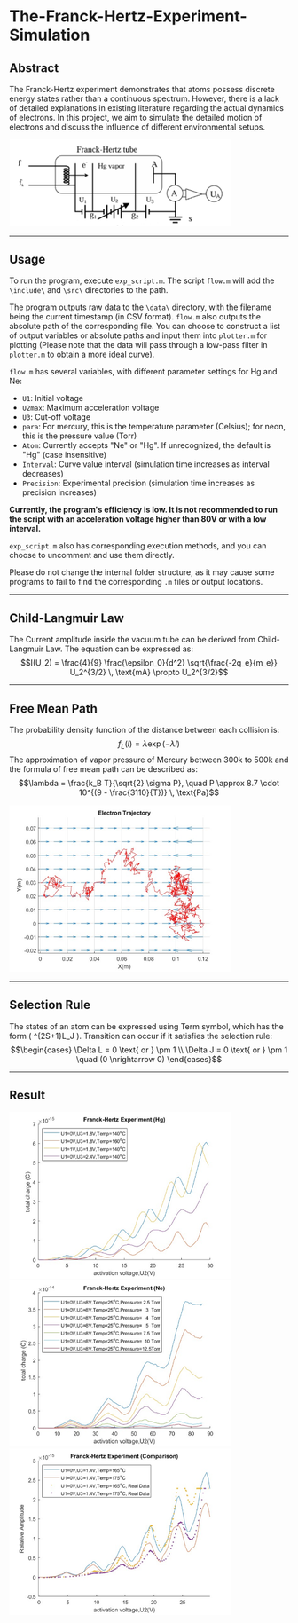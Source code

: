 # The-Franck-Hertz-Experiment-Simulation
Abstract
---

The Franck-Hertz experiment demonstrates that atoms possess discrete energy states rather than a continuous spectrum. However, there is a lack of detailed explanations in existing literature regarding the actual dynamics of electrons. In this project, we aim to simulate the detailed motion of electrons and discuss the influence of different environmental setups.




<div text-align= center><img src="./img/tube.png" alt="Diagram of the experimental setup" width="400"/>


---
Usage
---

To run the program, execute `exp_script.m`. The script `flow.m` will add the `\include\` and `\src\` directories to the path.

The program outputs raw data to the `\data\` directory, with the filename being the current timestamp (in CSV format). `flow.m` also outputs the absolute path of the corresponding file. You can choose to construct a list of output variables or absolute paths and input them into `plotter.m` for plotting (Please note that the data will pass through a low-pass filter in `plotter.m` to obtain a more ideal curve).

`flow.m` has several variables, with different parameter settings for Hg and Ne:

- `U1`: Initial voltage
- `U2max`: Maximum acceleration voltage
- `U3`: Cut-off voltage
- `para`: For mercury, this is the temperature parameter (Celsius); for neon, this is the pressure value (Torr)
- `Atom`: Currently accepts "Ne" or "Hg". If unrecognized, the default is "Hg" (case insensitive)
- `Interval`: Curve value interval (simulation time increases as interval decreases)
- `Precision`: Experimental precision (simulation time increases as precision increases)


**Currently, the program's efficiency is low. It is not recommended to run the script with an acceleration voltage higher than 80V or with a low interval.**

`exp_script.m` also has corresponding execution methods, and you can choose to uncomment and use them directly.

Please do not change the internal folder structure, as it may cause some programs to fail to find the corresponding `.m` files or output locations.

---
Child-Langmuir Law
---

The Current amplitude inside the vacuum tube can be derived from Child-Langmuir Law.  The equation can be expressed as:
$$I(U_2) = \frac{4}{9} \frac{\epsilon_0}{d^2} \sqrt{\frac{-2q_e}{m_e}} U_2^{3/2} \, \text{mA} \propto U_2^{3/2}$$

---
Free Mean Path
---
The probability density function of the distance between each collision is:
$$f_L(l) = \lambda \exp(-\lambda l)$$
The approximation of vapor pressure of Mercury between 300k to 500k and the formula of free mean path can be described as:
$$\lambda = \frac{k_B T}{\sqrt{2} \sigma P}, \quad P \approx 8.7 \cdot 10^{(9 - \frac{3110}{T})} \, \text{Pa}$$

<div text-align= center><img src="./img/electron_motion.png" alt="Electron Trajectory under the field line" width="400"/>

---
Selection Rule
---
The states of an atom can be expressed using Term symbol, which has the form 
\( ^{2S+1}L_J \). Transition can occur if it satisfies the selection rule:
$$\begin{cases}
\Delta L = 0 \text{ or } \pm 1 \\
\Delta J = 0 \text{ or } \pm 1 \quad (0 \nrightarrow 0)
\end{cases}$$

---
Result
---

<div text-align= center><img src="./img/hg.png" alt="Electron Trajectory under the field line" width="400"/>
<div text-align= center><img src="./img/ne.png" alt="Electron Trajectory under the field line" width="400"/>
<div text-align= center><img src="./img/comparison.png" alt="Electron Trajectory under the field line" width="400"/>